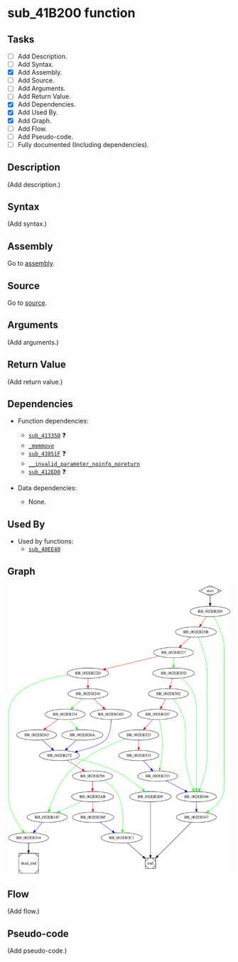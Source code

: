 # sub_41B200 function

## Tasks

- [ ] Add Description.
- [ ] Add Syntax.
- [X] Add Assembly.
- [ ] Add Source.
- [ ] Add Arguments.
- [ ] Add Return Value.
- [X] Add Dependencies.
- [X] Add Used By.
- [X] Add Graph.
- [ ] Add Flow.
- [ ] Add Pseudo-code.
- [ ] Fully documented (Including dependencies).

## Description

(Add description.)

## Syntax

(Add syntax.)

## Assembly

Go to [assembly](../asm/sub_41B200.asm).

## Source

Go to [source](../cc/sub_41B200.cc).

## Arguments

(Add arguments.)

## Return Value

(Add return value.)

## Dependencies

* Function dependencies:
  * [`sub_413350`](sub_413350.md) ❓
  * [`_memmove`](_memmove.md)
  * [`sub_43851F`](sub_43851F.md) ❓
  * [`__invalid_parameter_noinfo_noreturn`](__invalid_parameter_noinfo_noreturn.md)
  * [`sub_412ED0`](sub_412ED0.md) ❓

* Data dependencies:
  * None.

## Used By

* Used by functions:
  * [`sub_40EE40`](sub_40EE40.md)

## Graph

![sub_41B200 Graph](../svg/sub_41B200.svg "sub_41B200 Graph")

## Flow

(Add flow.)

## Pseudo-code

(Add pseudo-code.)


